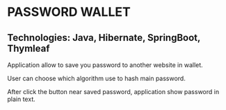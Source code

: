 # PASSWORD WALLET
## Technologies: Java, Hibernate, SpringBoot, Thymleaf

Application allow to save you password to another website in wallet.

User can choose which algorithm use to hash main password.

After click the button near saved password, application show password in plain text.
